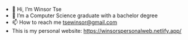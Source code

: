 - 👋 Hi, I’m Winsor Tse
- 👀 I’m a Computer Science graduate with a bachelor degree
- 📫 How to reach me tsewinsor@gmail.com
- This is my personal website: https://winsorspersonalweb.netlify.app/

